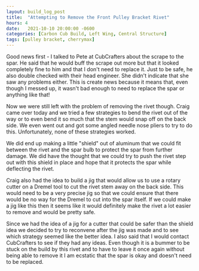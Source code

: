 ```yaml
---
layout: build_log_post
title:  "Attempting to Remove the Front Pulley Bracket Rivet"
hours: 4
date:   2021-10-10 20:00:00 -0600
categories: [Carbon Cub Build, Left Wing, Central Structure]
tags: [pulley bracket, cherrymax]
---
```


Good news first - I talked to Pete at CubCrafters about the scrape to the spar. He said that he would buff the scrape out more but that it looked completely fine to him and that I don't need to replace it. Just to be safe, he also double checked with their head engineer. She didn't indicate that she saw any problems either. This is create news because it means that, even though I messed up, it wasn't bad enough to need to replace the spar or anything like that!

Now we were still left with the problem of removing the rivet though. Craig came over today and we tried a few strategies to bend the rivet out of the way or to even bend it so much that the stem would snap off on the back side. We even went out and got some angled needle nose pliers to try to do this. Unfortunately, none of these strategies worked.

We did end up making a little "shield" out of aluminum that we could fit between the rivet and the spar bulb to protect the spar from further damage. We did have the thought that we could try to push the rivet step out with this shield in place and hope that it protects the spar while deflecting the rivet.

Craig also had the idea to build a jig that would allow us to use a rotary cutter on a Dremel tool to cut the rivet stem away on the back side. This would need to be a very precise jig so that we could ensure that there would be no way for the Dremel to cut into the spar itself. If we could make a jig like this then it seems like it would definitely make the rivet a lot easier to remove and would be pretty safe.

Since we had the idea of a jig for a cutter that could be safer than the shield idea we decided to try to reconvene after the jig was made and to see which strategy seemed like the better idea. I also said that I would contact CubCrafters to see if they had any ideas. Even though it is a bummer to be stuck on the build by this rivet and to have to leave it once again without being able to remove it I am ecstatic that the spar is okay and doesn't need to be replaced.